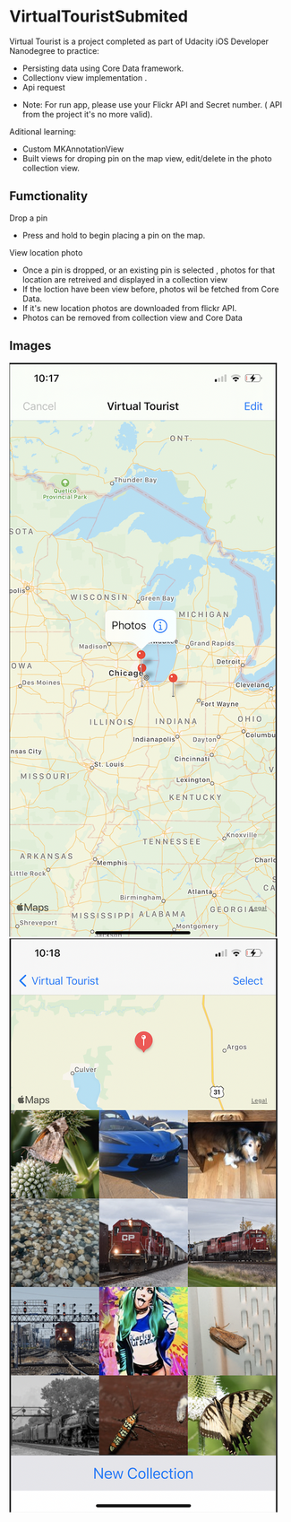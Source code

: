# VirtualTouristSubmited

Virtual Tourist is a project completed as part of Udacity iOS Developer Nanodegree to practice:

- Persisting data using Core Data framework.
- Collectionv view implementation .
- Api request

* Note: For run app, please use your Flickr API and Secret number. ( API from the project it's no more valid).

Aditional learning:

- Custom MKAnnotationView
- Built views for droping pin on the map view, edit/delete in the photo collection view.

## Fumctionality

Drop a pin

- Press and hold to begin placing a pin on the map.

View location photo

- Once a pin is dropped, or an existing pin is selected , photos for that location are retreived and displayed in a collection view
- If the loction have been view before, photos wil be fetched from Core Data.
- If it's new location photos are downloaded from flickr API.
- Photos can be removed from collection view and Core Data

## Images

<img src="Images/img1.png">
<img src="Images/img2.png">


